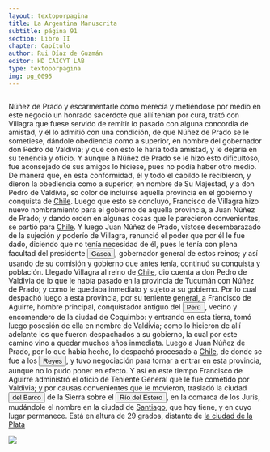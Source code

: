 ```yaml
---
layout: textoporpagina
title: La Argentina Manuscrita
subtitle: página 91
section: Libro II
chapter: Capítulo 
author: Rui Díaz de Guzmán
editor: HD CAICYT LAB
type: textoporpagina
img: pg_0095
---
```


<div class="row">
    <div class="column">
<p>Núñez de Prado y escarmentarle como merecía y metiéndose por medio en este negocio un honrado sacerdote que allí tenían por cura, trató con Villagra que fuese servido de remitir lo pasado con alguna concordia de amistad, y él lo admitió con una condición, de que Núñez de Prado se le sometiese, dándole obediencia como a superior, en nombre del gobernador don Pedro de Valdivia; y que con esto le haría toda amistad, y le dejaría en su tenencia y oficio. Y aunque a Núñez de Prado se le hizo esto dificultoso, fue aconsejado de sus amigos lo hiciese, pues no podía haber otro medio. De manera que, en esta conformidad, él y todo el cabildo le recibieron, y dieron la obediencia como a superior, en nombre de Su Majestad, y a don Pedro de Valdivia, so color de incluirse aquella provincia en el gobierno y conquista de <a href="https://recogito.pelagios.org/document/wzqxhk0h3vpikm/part/1/edit#b09ad77a-cddc-4455-95ea-1a79e2d1ecd0" target="_blank">Chile</a>. Luego que esto se concluyó, Francisco de Villagra hizo nuevo nombramiento para el gobierno de aquella provincia, a Juan Núñez de Prado; y dando orden en algunas cosas que le parecieron convenientes, se partió para <a href="https://recogito.pelagios.org/document/wzqxhk0h3vpikm/part/1/edit#d6d0470a-dc54-4db7-ac03-9e40fd63cc51" target="_blank">Chile</a>. Y luego Juan Núñez de Prado, vístose desembarazado de la sujeción y poderío de Villagra, renunció el poder que por él le fue dado, diciendo que no tenía necesidad de él, pues le tenía con plena facultad del presidente <button class="balloon" data-balloon-pos="up" data-balloon-length="large" data-balloon="Pedro de la Gasca o bien Pedro Lagasca (Navarregadilla de Ávila, Corona de Castilla, agosto de 1493 – Sigüenza de Guadalajara, Corona de España, 13 de noviembre de 1567) era un sacerdote, funcionario, diplomático y militar español del siglo XVI que fue nombrado caballero de la Orden de Santiago y consejero del Tribunal del Santo Oficio. Fue designado en 1546 como presidente de la Real Audiencia de Lima con la misión de acabar con la rebelión de Gonzalo Pizarro en el Virreinato del Perú, cumpliendo cabalmente su cometido, y ha pasado a la historia con el apelativo de Pacificador. Hizo luego un ordenamiento general del territorio y culminó su brillante carrera como obispo de Palencia desde 1550 y luego de Sigüenza desde 1561 hasta su fallecimiento.">Gasca</button>, gobernador general de estos reinos; y así usando de su comisión y gobierno que antes tenía, continuó su conquista y población. Llegado Villagra al reino de <a href="https://recogito.pelagios.org/document/wzqxhk0h3vpikm/part/1/edit#b3306a6b-751a-4f56-a4de-b1438b74fadf" target="_blank">Chile</a>, dio cuenta a don Pedro de Valdivia de lo que le había pasado en la provincia de Tucumán con Núñez de Prado; y como le quedaba inmediato y sujeto a su gobierno. Por lo cual despachó luego a esta provincia, por su teniente general, a Francisco de Aguirre, hombre principal, conquistador antiguo del <a href="https://recogito.pelagios.org/document/wzqxhk0h3vpikm/part/1/edit#3d27840d-8be9-4c6f-bf22-85a291f3a863" target="_blank"><button class="balloon" data-balloon-pos="up" data-balloon-length="large" data-balloon="Entendido como virreinato del Perú.">Perú</button></a>, vecino y encomendero de la ciudad de Coquimbo: y entrando en esta tierra, tomó luego posesión de ella en nombre de Valdivia; como lo hicieron de allí adelante los que fueron despachados a su gobierno, la cual por este camino vino a quedar muchos años inmediata. Luego a Juan Núñez de Prado, por lo que había hecho, lo despachó procesado a <a href="https://recogito.pelagios.org/document/wzqxhk0h3vpikm/part/1/edit#db9b2639-9730-468b-a92c-20de659aba46" target="_blank">Chile</a>, de donde se fue a los <a href="https://recogito.pelagios.org/document/wzqxhk0h3vpikm/part/1/edit#7778a006-acde-41a1-badb-3723e5cf159e" target="_blank"><button class="balloon" data-balloon-pos="up" data-balloon-length="large" data-balloon="Este fue un puerto establecido Paraguay arriba en plena laguna de los Xarayes (Gran Pantanal) sobre la entrada del río Cuiabá.">Reyes</button></a>, y tuvo negociación para tornar a entrar en esta provincia, aunque no lo pudo poner en efecto. Y así en este tiempo Francisco de Aguirre administró el oficio de Teniente General que le fue cometido por Valdivia; y por causas convenientes que le movieron, trasladó la ciudad <a href="https://recogito.pelagios.org/document/wzqxhk0h3vpikm/part/1/edit#732dd8a0-ed21-4cc1-959f-6da7cdc4ee89" target="_blank"><button class="balloon" data-balloon-pos="up" data-balloon-length="large" data-balloon="La ciudad fue fundada en su emplazamiento actual en 1553, y desde ella salieron numerosos contingentes que ayudaron a fundar diversas ciudades en el actual territorio argentino, como  San Miguel de Tucumán, Córdoba, Salta, La Rioja, San Salvador de Jujuy y Catamarca.">del Barco</button></a> de la Sierra sobre el <button class="balloon" data-balloon-pos="up" data-balloon-length="large" data-balloon="Río del Estero. Sale de la Cordillera Nevada; corre por los llanos, y se sume en ellos, dejando pantanos, y lagunas. Es el mismo río que pasa cerca de la ciudad de Tucumán, y al que se da más comúnmente el nombre de Río Dulce. Baja de la cordillera de Aconquija, que divide la Jurisdicción de Tucumán de la de Salta. Las lagunas, de que habla el autor, son las de los Porongos, que cubren más de 16 leguas de superficie.Actualmente se denomina Río Dulcehttps://www.openstreetmap.org/?mlat=-28.791733&amp;mlon=-63.358869">Río del Estero</button>, en la comarca de los <persName xml:id="recogito-bc5f8e88-e23a-4107-82d4-66eee647d9e1" ana="tribe">Juris</persName>, mudándole el nombre en la ciudad de <a href="https://recogito.pelagios.org/document/wzqxhk0h3vpikm/part/1/edit#0383bbb9-f2ac-44ff-be49-b91977e099f4" target="_blank">Santiago</a>, que hoy tiene, y en cuyo lugar permanece. Está en altura de 29 grados, distante de <a href="https://recogito.pelagios.org/document/wzqxhk0h3vpikm/part/1/edit#40a8997d-76c1-4b19-8f5c-8c460d1ace74" target="_blank">la ciudad de la Plata</a></p></div>

<div class="column">
<a href="{{site.baseurl}}/assets/img/argentina_manuscrita/{{page.img}}.jpg"><img src="{{site.baseurl}}/assets/img/argentina_manuscrita/{{page.img}}.jpg"></a>
</div>
</div>